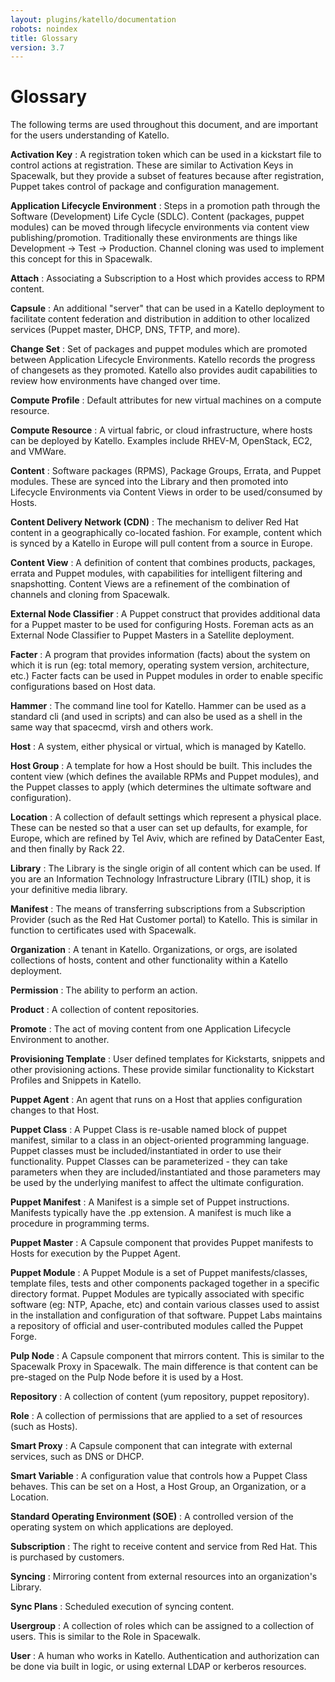 ```yaml
---
layout: plugins/katello/documentation
robots: noindex
title: Glossary
version: 3.7
---
```


# Glossary

The following terms are used throughout this document, and are important for the users understanding of Katello.

**Activation Key**
: A registration token which can be used in a kickstart file to control actions at registration.  These are similar to Activation Keys in Spacewalk, but they provide a subset of features because after registration, Puppet takes control of package and configuration management.

**Application Lifecycle Environment**
: Steps in a promotion path through the Software (Development) Life Cycle (SDLC). Content (packages, puppet modules) can be moved through lifecycle environments via content view publishing/promotion. Traditionally these environments are things like Development -> Test -> Production. Channel cloning was used to implement this concept for this in Spacewalk.

**Attach**
: Associating a Subscription to a Host which provides access to RPM content.

**Capsule**
: An additional "server" that can be used in a Katello deployment to facilitate content federation and distribution in addition to other localized services (Puppet master, DHCP, DNS, TFTP, and more).

**Change Set**
: Set of packages and puppet modules which are promoted between Application Lifecycle Environments. Katello records the progress of changesets as they promoted. Katello also provides audit capabilities to review how environments have changed over time.

**Compute Profile**
: Default attributes for new virtual machines on a compute resource.

**Compute Resource**
: A virtual fabric, or cloud infrastructure, where hosts can be deployed by Katello. Examples include RHEV-M, OpenStack, EC2, and VMWare.

**Content**
: Software packages (RPMS), Package Groups, Errata, and Puppet modules. These are synced into the Library and then promoted into Lifecycle Environments via Content Views in order to be used/consumed by Hosts.

**Content Delivery Network (CDN)**
: The mechanism to deliver Red Hat content in a geographically co-located fashion. For example, content which is synced by a Katello in Europe will pull content from a source in Europe.

**Content View**
: A definition of content that combines products, packages, errata and Puppet modules, with capabilities for intelligent filtering and snapshotting. Content Views are a refinement of the combination of channels and cloning from Spacewalk.

**External Node Classifier**
: A Puppet construct that provides additional data for a Puppet master to be used for configuring Hosts. Foreman acts as an External Node Classifier to Puppet Masters in a Satellite deployment.

**Facter**
: A program that provides information (facts) about the system on which it is run (eg: total memory, operating system version, architecture, etc.) Facter facts can be used in Puppet modules in order to enable specific configurations based on Host data.

**Hammer**
: The command line tool for Katello. Hammer can be used as a standard cli (and used in scripts) and can also be used as a shell in the same way that spacecmd, virsh and others work.

**Host**
: A system, either physical or virtual, which is managed by Katello.

**Host Group**
: A template for how a Host should be built. This includes the content view (which defines the available RPMs and Puppet modules), and the Puppet classes to apply (which determines the ultimate software and configuration).

**Location**
: A collection of default settings which represent a physical place. These can be nested so that a user can set up defaults, for example, for Europe, which are refined by Tel Aviv, which are refined by DataCenter East, and then finally by Rack 22.

**Library**
: The Library is the single origin of all content which can be used. If you are an Information Technology Infrastructure Library (ITIL) shop, it is your definitive media library.

**Manifest**
: The means of transferring subscriptions from a Subscription Provider (such as the Red Hat Customer portal) to Katello. This is similar in function to certificates used with Spacewalk.

**Organization**
: A tenant in Katello. Organizations, or orgs, are isolated collections of hosts, content and other functionality within a Katello deployment.

**Permission**
: The ability to perform an action.

**Product**
: A collection of content repositories.

**Promote**
: The act of moving content from one Application Lifecycle Environment to another.

**Provisioning Template**
: User defined templates for Kickstarts, snippets and other provisioning actions. These provide similar functionality to Kickstart Profiles and Snippets in Katello.

**Puppet Agent**
: An agent that runs on a Host that applies configuration changes to that Host.

**Puppet Class**
: A Puppet Class is re-usable named block of puppet manifest, similar to a class in an object-oriented programming language. Puppet classes must be included/instantiated in order to use their functionality. Puppet Classes can be parameterized - they can take parameters when they are included/instantiated and those parameters may be used by the underlying manifest to affect the ultimate configuration.

**Puppet Manifest**
: A Manifest is a simple set of Puppet instructions. Manifests typically have the .pp extension. A manifest is much like a procedure in programming terms.

**Puppet Master**
: A Capsule component that provides Puppet manifests to Hosts for execution by the Puppet Agent.

**Puppet Module**
: A Puppet Module is a set of Puppet manifests/classes, template files, tests and other components packaged together in a specific directory format. Puppet Modules are typically associated with specific software (eg: NTP, Apache, etc) and contain various classes used to assist in the installation and configuration of that software. Puppet Labs maintains a repository of official and user-contributed modules called the Puppet Forge.

**Pulp Node**
: A Capsule component that mirrors content. This is similar to the Spacewalk Proxy in Spacewalk. The main difference is that content can be pre-staged on the Pulp Node before it is used by a Host.

**Repository**
: A collection of content (yum repository, puppet repository).

**Role**
: A collection of permissions that are applied to a set of resources (such as Hosts).

**Smart Proxy**
: A Capsule component that can integrate with external services, such as DNS or DHCP.

**Smart Variable**
: A configuration value that controls how a Puppet Class behaves. This can be set on a Host, a Host Group, an Organization, or a Location.

**Standard Operating Environment (SOE)**
: A controlled version of the operating system on which applications are deployed.

**Subscription**
: The right to receive content and service from Red Hat. This is purchased by customers.

**Syncing**
: Mirroring content from external resources into an organization's Library.

**Sync Plans**
: Scheduled execution of syncing content.

**Usergroup**
: A collection of roles which can be assigned to a collection of users. This is similar to the Role in Spacewalk.

**User**
 : A human who works in Katello. Authentication and authorization can be done via built in logic, or using external LDAP or kerberos resources.
